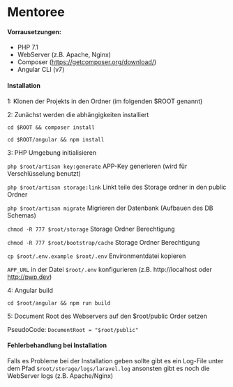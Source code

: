 # Mentoree


#### Vorrausetzungen:
- PHP 7.1
- WebServer (z.B. Apache, Nginx)
- Composer (https://getcomposer.org/download/)
- Angular CLI (v7)

#### Installation

1: Klonen der Projekts in den Ordner (im folgenden $ROOT genannt)

2: Zunächst werden die abhängigkeiten installiert

`cd $ROOT && composer install`

`cd $ROOT/angular && npm install`

3: PHP Umgebung initialisieren

`php $root/artisan key:generate` APP-Key generieren (wird für Verschlüsselung benutzt)

`php $root/artisan storage:link` Linkt teile des Storage ordner in den public Ordner

`php $root/artisan migrate` Migrieren der Datenbank (Aufbauen des DB Schemas)

`chmod -R 777 $root/storage` Storage Ordner Berechtigung 

`chmod -R 777 $root/bootstrap/cache` Storage Ordner Berechtigung 

`cp $root/.env.example $root/.env` Environmentdatei kopieren 

`APP_URL` in der Datei `$root/.env` konfigurieren (z.B. http://localhost oder http://pwp.dev) 

4: Angular build

`cd $root/angular && npm run build`

5: Document Root des Webservers auf den $root/public Order setzen

PseudoCode: `DocumentRoot = "$root/public"`


#### Fehlerbehandlung bei Installation

Falls es Probleme bei der Installation geben sollte gibt es ein 
Log-File unter dem Pfad `$root/storage/logs/laravel.log` ansonsten gibt es noch die WebServer logs (z.B.
Apache/Nginx)
